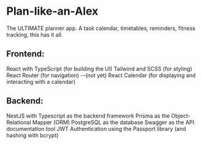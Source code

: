 # Plan-like-an-Alex

The ULTIMATE planner app. A task calendar, timetables, reminders, fitness tracking, this has it all.

## Frontend:

React with TypeScript (for building the UI)
Tailwind and SCSS (for styling)
React Router (for navigation)
--(not yet) React Calendar (for displaying and interacting with a calendar)

## Backend:

NestJS with Typescript as the backend framework
Prisma as the Object-Relational Mapper (ORM)
PostgreSQL as the database
Swagger as the API documentation tool
JWT Authentication using the Passport library (and hashing with bcrypt)
